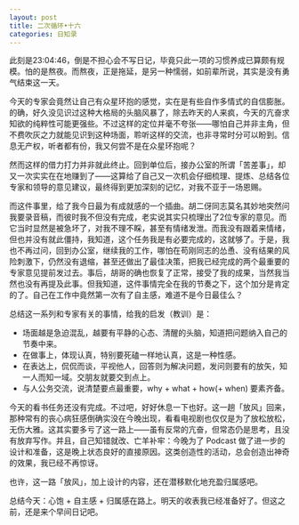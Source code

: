 ```yaml
---
layout: post
title: 二次循环•十六
categories: 日知录
---
```


此刻是23:04:46，倒是不担心会不写日记，毕竟只此一项的习惯养成已算颇有规模。怕的是熬夜。而熬夜，正是拖延，是另一种懦弱，如前辈所说，其实是没有勇气结束这一天。

今天的专家会竟然让自己有众星环抱的感觉，实在是有些自作多情式的自信膨胀。的确，好久没见识过这种大格局的头脑风暴了，除去昨天的人来疯，今天的亢奋求知欲的纯粹性可能更强些。不过这样的定位并毫不夸张——哪怕自己并非主角，但不费吹灰之力就能见识到这种场面，聆听这样的交流，也非寻常时分可以盼到。信息无产权，听者都有份，我又何尝不是在众星环抱呢？

然而这样的借力打力并非就此终止。回到单位后，接办公室的所谓「苦差事」，却又一次实实在在地赚到了——这算给了自己又一次机会仔细梳理、提炼、总结各位专家和领导的意见建议，最终得到更加深刻的记忆，对我不亚于一场恩赐。

而这件事里，给了我今日最为有成就感的一个插曲。胡二伢同志莫名其妙地突然问我要录音稿，而彼时我不但没有完成，老实说其实只梳理出了2位专家的意见。而它当时显然是被急坏了，对我不理不睬，甚至有情绪发泄。而我没有跟着来情绪，但也并没有就此僵持，我知道，这个任务我是有必要完成的，这就够了。于是，我也不再过问，回到办公室，继续我的工作，哪怕在苟刚同志的怂恿、没有结果的风险刺激下，仍然没有退缩，甚至还做出了最佳决策，把我已经完成的两个最重要的专家意见提前发过去。事后，胡哥的确也恢复了正常，接受了我的成果，当然我当然也没有再提及此事。但我知道，这件事情完全在我的节奏之下，这个加分是肯定的了。自己在工作中竟然第一次有了自主感，难道不是今日最佳么？

总结这一系列和专家有关的事情，给我的启发（教训）是：

- 场面越是急迫混乱，越要有平静的心态、清醒的头脑，知道把问题纳入自己的节奏中来。
- 在做事上，体现认真，特别要死磕一样地认真，这是一种性感。
- 在表达上，侃侃而谈，平视他人，回答则为解决问题，发问则要有的放矢，知一人而知一域。交朋友就要交到点上。
- 与人公务交流，说清楚要点最重要，why + what + how(+ when) 要素齐备。

今天的看书任务还没有完成。不过吧，好好休息一下也好。这一趟「放风」回来，那种常有的丧心病狂感倒确实没在今晚出现，看看电视剧也仅仅是为了放松放松，无伤大雅。这其实要多亏了这一路上——虽有反常的亢奋，但常态仍是思考，且没有放弃写作。并且，自己知错就改、亡羊补牢：今晚为了 Podcast 做了进一步的设计和准备，这是晚上状态良好的直接原因。这类创造性的活动，总会创造出神奇的效果，我已经不再惊讶。

也许，这一路「放风」，加上设计的内容，还在潜移默化地充盈归属感吧。

总结今天：心饱 + 自主感 + 归属感在路上。明天的收表我已经准备好了。但这之前，还是来个早间日记吧。